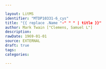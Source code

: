```yaml
---

layout: LitMS
identifier: "MTDP10331-6_cys"
title: "{{ replace .Name "-" " " | title }}"
author: Mark Twain ["Clemens, Samuel L"]
description:
rawDate: 1969-01-01
source: EXTERNAL
draft: true
tags:
categories:

---
```

